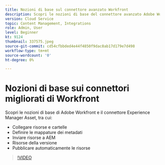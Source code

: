 ```yaml
---
title: Nozioni di base sul connettore avanzato Workfront
description: Scopri le nozioni di base del connettore avanzato Adobe Workfront e Experience Manager Assets.
version: Cloud Service
topic: Content Management, Integrations
role: Admin, User
level: Beginner
kt: 9124
thumbnail: 337575.jpeg
source-git-commit: cd54cfbbded4e44f4850f9dac8ab17d179e7d498
workflow-type: tm+mt
source-wordcount: '0'
ht-degree: 0%

---
```



# Nozioni di base sui connettori migliorati di Workfront

Scopri le nozioni di base di Adobe Workfront e il connettore Experience Manager Asset, tra cui:

+ Collegare risorse e cartelle
+ Definire le mappature dei metadati
+ Inviare risorse a AEM
+ Risorse della versione
+ Pubblicare automaticamente le risorse

>[!VIDEO](https://video.tv.adobe.com/v/337575/?quality=12&learn=on)
